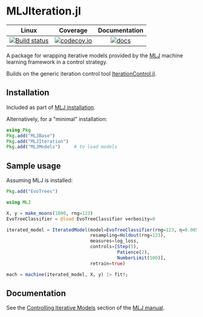 # MLJIteration.jl 

| Linux | Coverage | Documentation |
| :-----------: | :------: | :-------:|
| [![Build status](https://github.com/JuliaAI/MLJIteration.jl/workflows/CI/badge.svg)](https://github.com/JuliaAI/MLJIteration.jl/actions)| [![codecov.io](http://codecov.io/github/JuliaAI/MLJIteration.jl/coverage.svg?branch=master)](http://codecov.io/github/JuliaAI/MLJIteration.jl?branch=master) | [![docs](https://img.shields.io/badge/docs-stable-blue.svg)](https://alan-turing-institute.github.io/MLJ.jl/dev/controlling_iterative_models/)|


A package for wrapping iterative models provided by the
[MLJ](https://alan-turing-institute.github.io/MLJ.jl/dev/) machine
learning framework in a control strategy.

Builds on the generic iteration control tool
[IterationControl.jl](https://github.com/JuliaAI/IterationControl.jl).


## Installation

Included as part of
[MLJ installation](https://alan-turing-institute.github.io/MLJ.jl/dev/#Installation-1). 

Alternatively, for a "minimal" installation:

```julia
using Pkg
Pkg.add("MLJBase")
Pkg.add("MLJIteration")
Pkg.add("MLJModels")     # to load models
```


## Sample usage

Assuming MLJ is installed:

```julia
Pkg.add("EvoTrees")

using MLJ

X, y = make_moons(1000, rng=123)
EvoTreeClassifier = @load EvoTreeClassifier verbosity=0

iterated_model = IteratedModel(model=EvoTreeClassifier(rng=123, η=0.005),
                               resampling=Holdout(rng=123),
                               measures=log_loss,
                               controls=[Step(5),
                                         Patience(2),
                                         NumberLimit(100)],
                               retrain=true)

mach = machine(iterated_model, X, y) |> fit!;
```

## Documentation

See the [Controlling Iterative
Models](https://alan-turing-institute.github.io/MLJ.jl/dev/controlling_iterative_models/)
section of the [MLJ
manual](https://alan-turing-institute.github.io/MLJ.jl/dev/).

